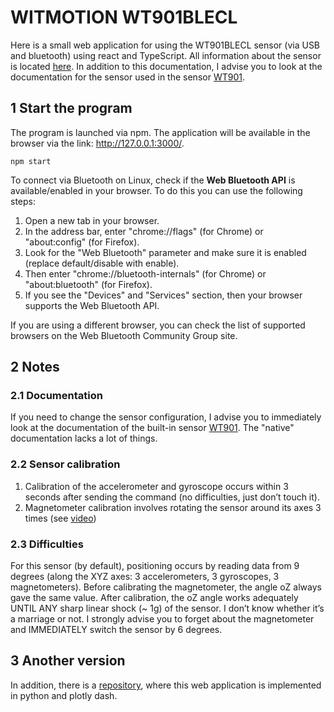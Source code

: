 # WITMOTION WT901BLECL
Here is a small web application for using the WT901BLECL sensor (via USB and bluetooth) using react and TypeScript. All information about the sensor is located [here](https://external.ink?to=https://github.com/WITMOTION/WitBluetooth_BWT901BLE5_0). In addition to this documentation, I advise you to look at the documentation for the sensor used in the sensor [WT901](https://external.ink?to=https://images-na.ssl-images-amazon.com/images/I/B11fVGszLsS.pdf).

## 1 Start the program
The program is launched via npm. The application will be available in the browser via the link: http://127.0.0.1:3000/.
```
npm start
```

To connect via Bluetooth on Linux, check if the **Web Bluetooth API** is available/enabled in your browser. To do this you can use the following steps:

1. Open a new tab in your browser.
2. In the address bar, enter "chrome://flags" (for Chrome) or "about:config" (for Firefox).
3. Look for the "Web Bluetooth" parameter and make sure it is enabled (replace default/disable with enable).
4. Then enter "chrome://bluetooth-internals" (for Chrome) or "about:bluetooth" (for Firefox).
5. If you see the "Devices" and "Services" section, then your browser supports the Web Bluetooth API.

If you are using a different browser, you can check the list of supported browsers on the Web Bluetooth Community Group site.
 
## 2 Notes

### 2.1 Documentation
If you need to change the sensor configuration, I advise you to immediately look at the documentation of the built-in sensor [WT901](https://external.ink?to=https://images-na.ssl-images-amazon.com/images/I/B11fVGszLsS.pdf). The "native" documentation lacks a lot of things.

### 2.2 Sensor calibration

1. Calibration of the accelerometer and gyroscope occurs within 3 seconds after sending the command (no difficulties, just don’t touch it).
2. Magnetometer calibration involves rotating the sensor around its axes 3 times (see [video](https://external.ink?to=https://youtu.be/smi2uePvC-Q?t=104))

### 2.3 Difficulties

For this sensor (by default), positioning occurs by reading data from 9 degrees (along the XYZ axes: 3 accelerometers, 3 gyroscopes, 3 magnetometers). Before calibrating the magnetometer, the angle oZ always gave the same value. After calibration, the oZ angle works adequately UNTIL ANY sharp linear shock (~ 1g) of the sensor. I don’t know whether it’s a marriage or not. I strongly advise you to forget about the magnetometer and IMMEDIATELY switch the sensor by 6 degrees.

## 3 Another version
In addition, there is a [repository](https://external.ink?to=https://github.com/Silky-Thrower/witmotion_WT901BLECL_py), where this web application is implemented in python and plotly dash.
